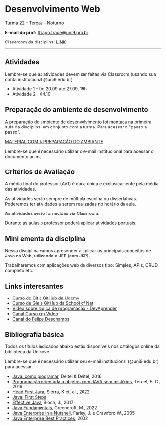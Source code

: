 # Desenvolvimento Web

Turma 22 - Terças - Noturno

**E-mail do prof:** thiago.traue@uni9.pro.br

Classroom da disciplina: [LINK](https://classroom.google.com/c/NDg4ODEyMjA2NjI3?cjc=ttzqz5g)

---

## Atividades

Lembre-se que as atividades devem ser feitas via Classroom (usando sua conta institucional @uni9.edu.br)

- Atividade 1 - De 20.09 até 27.09, 19h
- Atividade 2 - 04.10

## Preparação do ambiente de desenvolvimento

A preparação do ambiente de desenvolvimento foi montada na primeira aula da disciplina, em conjunto com a turma. Para acessar o "passo a passo".

[MATERIAL COM A PREPARAÇÃO DO AMBIANTE](https://docs.google.com/document/d/1lfa9Kshcx2s-DQQ0XhseHSJLpiQ7agXFQLreKdfxCHo/edit?usp=sharing)

Lembre-se que é necessário utilizar o e-mail institucional para acessar o documento acima.

## Critérios de Avaliação

A média final do professor (AV1) é dada única e exclusicamente pela média das atividades.

As atividades serão sempre de múltipla escolha ou dissertativas. Poderemos ter atividades a serem realizadas no horário da aula.

As atividades serão fornecidas via Classroom.

Durante as aulas o professor poderá aplicar atividades pontuais.

## Mini ementa da disciplina

Nessa disciplina vamos apresender a aplicar os principais conceitos de Java na Web, utilizando o JEE (com JSP).

Trabalharemos com aplicações web de diversos tipo: Simples, APIs, CRUD completo etc.

## Links interesantes

- [Curso de Git e GitHub da Udemy](https://www.udemy.com/course/git-e-github-para-iniciantes/)
- [Curso de Gie e GitHub da School of Net](https://www.schoolofnet.com/curso/git/controle-de-versao/git-e-github/)
- [Vídeo sobre lógica de programação - DevAprender](https://www.youtube.com/watch?v=iF2MdbrTiBM)
- [Canal Curso em Vídeo](https://www.youtube.com/c/CursoemV%C3%ADdeo)
- [Canal do Felipe Deschamps](https://www.youtube.com/c/FilipeDeschamps)

## Bibliografia básica

Todos os títulos indicados abaixo estão disponíveis nos catálogos online da biblioteca da Uninove.

Lembre-se que é necessário utilizar seu e-mail institucional (@uni9.edu.br) para acessar.

- [Java: como programar](https://plataforma.bvirtual.com.br/Acervo/Publicacao/39590), Deitel & Deitel, 2016
- [Programação orientada a objetos com JAVA sem mistérios](https://aapa.uninove.br/seu/SEU0255/download_ebook.php?livro=ZDBkMGE5YTA3NDgwZGJiNTc1ZDFiMzcwZjg4ODZkNjBfNzAyMzY0), Teruel, E. C., 2016
- [Head First Java](https://learning.oreilly.com/library/view/head-first-java/9781492091646/), Sierra, K et. al., 2022
- [Java: First Steps](https://learning.oreilly.com/playlists/60ea5b20-0058-48d0-8822-4ad91cb91bdd/)
- [Effective Java](https://learning.oreilly.com/library/view/effective-java-3rd/9780134686097/), Bloch, J., 2017
- [Java Fundamentals](https://learning.oreilly.com/videos/java-fundamentals/10000DIHV2021145/), Greencroft, M., 2022
- [Java Enterprise in a Nutshell](https://learning.oreilly.com/library/view/java-enterprise-in/0596101422/), Farley, J. e Crawford W., 2005
- [Java Enterprise Best Practices](https://learning.oreilly.com/library/view/java-enterprise-best/0596003846/), 2002

